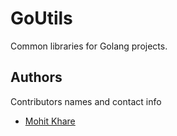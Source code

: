 # GoUtils

Common libraries for Golang projects.

## Authors

Contributors names and contact info

- [Mohit Khare](https://twitter.com/mkfeuhrer)
